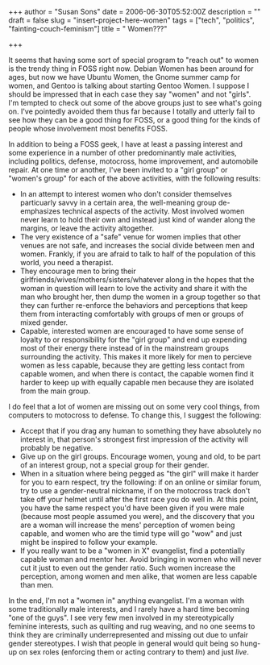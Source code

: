 +++
author = "Susan Sons"
date = 2006-06-30T05:52:00Z
description = ""
draft = false
slug = "insert-project-here-women"
tags = ["tech", "politics", "fainting-couch-feminism"]
title = "<insert project here> Women???"

+++

It seems that having some sort of special program to "reach out" to women is the trendy thing in FOSS right now. Debian Women has been around for ages, but now we have Ubuntu Women, the Gnome summer camp for women, and Gentoo is talking about starting Gentoo Women. I suppose I should be impressed that in each case they say "women" and not "girls". I'm tempted to check out some of the above groups just to see what's going on. I've pointedly avoided them thus far because I totally and utterly fail to see how they can be a good thing for FOSS, or a good thing for the kinds of people whose involvement most benefits FOSS.

In addition to being a FOSS geek, I have at least a passing interest and some experience in a number of other predominantly male activities, including politics, defense, motocross, home improvement, and automobile repair. At one time or another, I've been invited to a "girl group" or "women's group" for each of the above activities, with the following results:

- In an attempt to interest women who don't consider themselves particuarly savvy in a certain area, the well-meaning group de-emphasizes technical aspects of the activity. Most involved women never learn to hold their own and instead just kind of wander along the margins, or leave the activity altogether.
- The very existence of a "safe" venue for women implies that other venues are not safe, and increases the social divide between men and women. Frankly, if you are afraid to talk to half of the population of this world, you need a therapist.
- They encourage men to bring their girlfriends/wives/mothers/sisters/whatever along in the hopes that the woman in question will learn to love the activity and share it with the man who brought her, then dump the women in a group together so that they can further re-enforce the behaviors and perceptions that keep them from interacting comfortably with groups of men or groups of mixed gender.
- Capable, interested women are encouraged to have some sense of loyalty to or responsibility for the "girl group" and end up expending most of their energy there instead of in the mainstream groups surrounding the activity. This makes it more likely for men to percieve women as less capable, because they are getting less contact from capable women, and when there is contact, the capable women find it harder to keep up with equally capable men because they are isolated from the main group.

I do feel that a lot of women are missing out on some very cool things, from computers to motocross to defense. To change this, I suggest the following:

- Accept that if you drag any human to something they have absolutely no interest in, that person's strongest first impression of the activity will probably be negative.
- Give up on the girl groups. Encourage women, young and old, to be part of an interest group, not a special group for their gender.
- When in a situation where being pegged as "the girl" will make it harder for you to earn respect, try the following: if on an online or similar forum, try to use a gender-neutral nickname, if on the motocross track don't take off your helmet until after the first race you do well in. At this point, you have the same respect you'd have been given if you were male (because most people assumed you were), and the discovery that you are a woman will increase the mens' perception of women being capable, and women who are the timid type will go "wow" and just might be inspired to follow your example.
- If you really want to be a "women in X" evangelist, find a potentially capable woman and mentor her. Avoid bringing in women who will never cut it just to even out the gender ratio. Such women increase the perception, among women and men alike, that women are less capable than men.

In the end, I'm not a "women in" anything evangelist. I'm a woman with some traditionally male interests, and I rarely have a hard time becoming "one of the guys". I see very few men involved in my stereotypically feminine interests, such as quilting and rug weaving, and no one seems to think they are criminally underrepresented and missing out due to unfair gender stereotypes. I wish that people in general would quit being so hung-up on sex roles (enforcing them or acting contrary to them) and just *live*.

